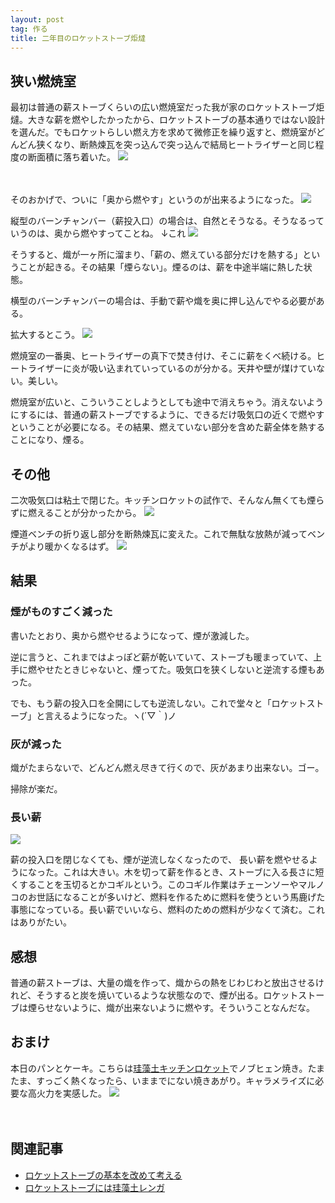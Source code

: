 ```yaml
---
layout: post
tag: 作る
title: 二年目のロケットストーブ炬燵
---
```


## 狭い燃焼室

最初は普通の薪ストーブくらいの広い燃焼室だった我が家のロケットストーブ炬燵。大きな薪を燃やしたかったから、ロケットストーブの基本通りではない設計を選んだ。でもロケットらしい燃え方を求めて微修正を繰り返すと、燃焼室がどんどん狭くなり、断熱煉瓦を突っ込んで突っ込んで結局ヒートライザーと同じ程度の断面積に落ち着いた。
![](https://c2.staticflickr.com/6/5693/22682821188_077b377308.jpg)

　

そのおかげで、ついに「奥から燃やす」というのが出来るようになった。
![](https://c1.staticflickr.com/1/590/22718681819_ff8ae5fc1e.jpg)

縦型のバーンチャンバー（薪投入口）の場合は、自然とそうなる。そうなるっていうのは、奥から燃やすってことね。
↓これ
![](https://c1.staticflickr.com/1/663/22060781851_43227d1b43.jpg)

そうすると、熾が一ヶ所に溜まり、「薪の、燃えている部分だけを熱する」ということが起きる。その結果「煙らない」。煙るのは、薪を中途半端に熱した状態。

横型のバーンチャンバーの場合は、手動で薪や熾を奥に押し込んでやる必要がある。

拡大するとこう。
![](https://c1.staticflickr.com/1/691/22489737813_d478d8f097.jpg)

燃焼室の一番奥、ヒートライザーの真下で焚き付け、そこに薪をくべ続ける。ヒートライザーに炎が吸い込まれていっているのが分かる。天井や壁が煤けていない。美しい。

燃焼室が広いと、こういうことしようとしても途中で消えちゃう。消えないようにするには、普通の薪ストーブでするように、できるだけ吸気口の近くで燃やすということが必要になる。その結果、燃えていない部分を含めた薪全体を熱することになり、煙る。



## その他

二次吸気口は粘土で閉じた。キッチンロケットの試作で、そんなん無くても煙らずに燃えることが分かったから。
![](https://c2.staticflickr.com/6/5797/22157093199_4593a60352.jpg)

煙道ベンチの折り返し部分を断熱煉瓦に変えた。これで無駄な放熱が減ってベンチがより暖かくなるはず。
![](https://c1.staticflickr.com/1/599/22155849700_ff4e8a8b35.jpg)


## 結果

### 煙がものすごく減った

書いたとおり、奥から燃やせるようになって、煙が激減した。

逆に言うと、これまではよっぽど薪が乾いていて、ストーブも暖まっていて、上手に燃やせたときじゃないと、煙ってた。吸気口を狭くしないと逆流する煙もあった。

でも、もう薪の投入口を全開にしても逆流しない。これで堂々と「ロケットストーブ」と言えるようになった。ヽ(´▽｀)ノ


### 灰が減った

熾がたまらないで、どんどん燃え尽きて行くので、灰があまり出来ない。ゴー。

掃除が楽だ。


### 長い薪
![](https://c1.staticflickr.com/1/678/22894668509_f2f18ca6f7.jpg)

薪の投入口を閉じなくても、煙が逆流しなくなったので、 長い薪を燃やせるようになった。これは大きい。木を切って薪を作るとき、ストーブに入る長さに短くすることを玉切るとかコギルという。このコギル作業はチェーンソーやマルノコのお世話になることが多いけど、燃料を作るために燃料を使うという馬鹿げた事態になっている。長い薪でいいなら、燃料のための燃料が少なくて済む。これはありがたい。



## 感想

普通の薪ストーブは、大量の熾を作って、熾からの熱をじわじわと放出させるけれど、そうすると炭を焼いているような状態なので、煙が出る。ロケットストーブは煙らせないように、熾が出来ないように燃やす。そういうことなんだな。



## おまけ

本日のパンとケーキ。こちらは[珪藻土キッチンロケット](http://kobapan.com/blog/2015/10/22/rocket.html)でノブヒェン焼き。たまたま、すっごく熱くなったら、いままでにない焼きあがり。キャラメライズに必要な高火力を実感した。
![](https://c2.staticflickr.com/6/5762/22695528717_7bd0552f19.jpg)

　
　

## 関連記事
- [ロケットストーブの基本を改めて考える](http://kobapan.com/blog/2015/10/07/lorena-rocket.html)
- [ロケットストーブには珪藻土レンガ](http://kobapan.com/blog/2015/10/22/rocket.html)
